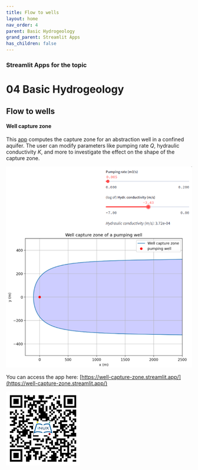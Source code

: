 ```yaml
---
title: Flow to wells
layout: home
nav_order: 4
parent: Basic Hydrogeology
grand_parent: Streamlit Apps
has_children: false
---
```


### Streamlit Apps for the topic

# 04 Basic Hydrogeology

## Flow to wells 

#### Well capture zone

This [app](https://well-capture-zone.streamlit.app/) computes the capture zone for an abstraction well in a confined aquifer. The user can modify parameters like pumping rate _Q_, hydraulic conductivity _K_, and more to investigate the effect on the shape of the capture zone.

![Screenshot of the app](../assets/images/st/04/well_capture_zone.png)

You can access the app here: [https://well-capture-zone.streamlit.app/](https://well-capture-zone.streamlit.app/)

<img src="../assets/images/st/04/well_capture_zone_QR.png" alt="QR code to access the app" width="200"/>

